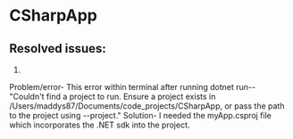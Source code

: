 # CSharpApp

## Resolved issues:

1.

Problem/error- This error within terminal after running dotnet run-- "Couldn't find a project to run. Ensure a project exists in /Users/maddys87/Documents/code_projects/CSharpApp, or pass the path to the project using --project."
Solution- I needed the myApp.csproj file which incorporates the .NET sdk into the project.
